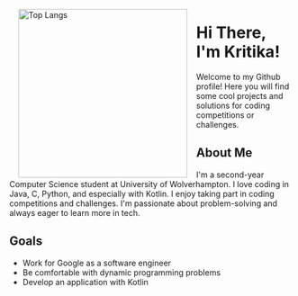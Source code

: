 <p width="300"><img align="left" width="300" hspace="16" src="https://github-readme-stats.vercel.app/api/top-langs/?username=kritikaadhikarii&langs_count=10&exclude_repo=stock-tracker" alt="Top Langs"></p>

# Hi There, I'm Kritika!
Welcome to my Github profile! Here you will find some cool projects and solutions for coding competitions or challenges.

## About Me
I'm a second-year Computer Science student at University of Wolverhampton. I love coding in Java, C, Python, and especially with Kotlin. I enjoy taking part in coding competitions and challenges. I'm passionate about problem-solving and always eager to learn more in tech.

## Goals
- Work for Google as a software engineer
- Be comfortable with dynamic programming problems
- Develop an application with Kotlin
